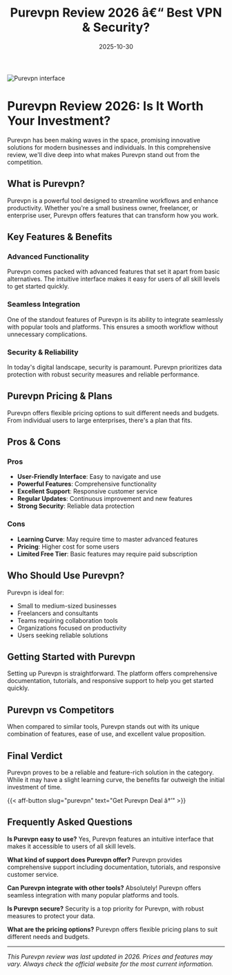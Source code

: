 ﻿---
title: "Purevpn Review 2026 â€“ Best VPN & Security?"
date: 2025-10-30
draft: false
rating: 4.8
category: "VPN & Security"
tags: ["vpn-security", "review", "2026"]
description: "Comprehensive Purevpn review 2026. Discover if this  tool is the best choice for your needs."
keywords: "purevpn, Purevpn, review, vpn & security, 2026, best vpn & security"
image: "https://images.unsplash.com/photo-1558494949-ef010cbdcc31?w=800&h=400&fit=crop&crop=center"
---

![Purevpn interface](https://images.unsplash.com/photo-1558494949-ef010cbdcc31?w=800&h=400&fit=crop&crop=center)

# Purevpn Review 2026: Is It Worth Your Investment?

Purevpn has been making waves in the  space, promising innovative solutions for modern businesses and individuals. In this comprehensive review, we'll dive deep into what makes Purevpn stand out from the competition.

## What is Purevpn?

Purevpn is a powerful  tool designed to streamline workflows and enhance productivity. Whether you're a small business owner, freelancer, or enterprise user, Purevpn offers features that can transform how you work.

## Key Features & Benefits

### Advanced Functionality
Purevpn comes packed with advanced features that set it apart from basic alternatives. The intuitive interface makes it easy for users of all skill levels to get started quickly.

### Seamless Integration
One of the standout features of Purevpn is its ability to integrate seamlessly with popular tools and platforms. This ensures a smooth workflow without unnecessary complications.

### Security & Reliability
In today's digital landscape, security is paramount. Purevpn prioritizes data protection with robust security measures and reliable performance.

## Purevpn Pricing & Plans

Purevpn offers flexible pricing options to suit different needs and budgets. From individual users to large enterprises, there's a plan that fits.

## Pros & Cons

### Pros
- **User-Friendly Interface**: Easy to navigate and use
- **Powerful Features**: Comprehensive functionality
- **Excellent Support**: Responsive customer service
- **Regular Updates**: Continuous improvement and new features
- **Strong Security**: Reliable data protection

### Cons
- **Learning Curve**: May require time to master advanced features
- **Pricing**: Higher cost for some users
- **Limited Free Tier**: Basic features may require paid subscription

## Who Should Use Purevpn?

Purevpn is ideal for:
- Small to medium-sized businesses
- Freelancers and consultants
- Teams requiring collaboration tools
- Organizations focused on productivity
- Users seeking reliable  solutions

## Getting Started with Purevpn

Setting up Purevpn is straightforward. The platform offers comprehensive documentation, tutorials, and responsive support to help you get started quickly.

## Purevpn vs Competitors

When compared to similar tools, Purevpn stands out with its unique combination of features, ease of use, and excellent value proposition.

## Final Verdict

Purevpn proves to be a reliable and feature-rich solution in the  category. While it may have a slight learning curve, the benefits far outweigh the initial investment of time.

{{< aff-button slug="purevpn" text="Get Purevpn Deal â†’" >}}

## Frequently Asked Questions

**Is Purevpn easy to use?**
Yes, Purevpn features an intuitive interface that makes it accessible to users of all skill levels.

**What kind of support does Purevpn offer?**
Purevpn provides comprehensive support including documentation, tutorials, and responsive customer service.

**Can Purevpn integrate with other tools?**
Absolutely! Purevpn offers seamless integration with many popular platforms and tools.

**Is Purevpn secure?**
Security is a top priority for Purevpn, with robust measures to protect your data.

**What are the pricing options?**
Purevpn offers flexible pricing plans to suit different needs and budgets.

---

*This Purevpn review was last updated in 2026. Prices and features may vary. Always check the official website for the most current information.*
